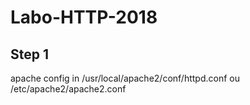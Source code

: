 # Labo-HTTP-2018
## Step 1 
apache config in /usr/local/apache2/conf/httpd.conf ou /etc/apache2/apache2.conf